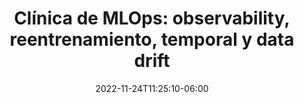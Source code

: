 ---
title: "Clínica de MLOps: observability, reentrenamiento, temporal y data drift"
date: 2022-11-24T11:25:10-06:00
designation : "Ingenieros que quieran intercambiar mejores prácticas y patrones para robustecer sus pipelines"
image: /images/speakers/rodolfo-ferro.jpg
speaker: Rodo Ferro
enterprise: Ploomber
draft: false
---